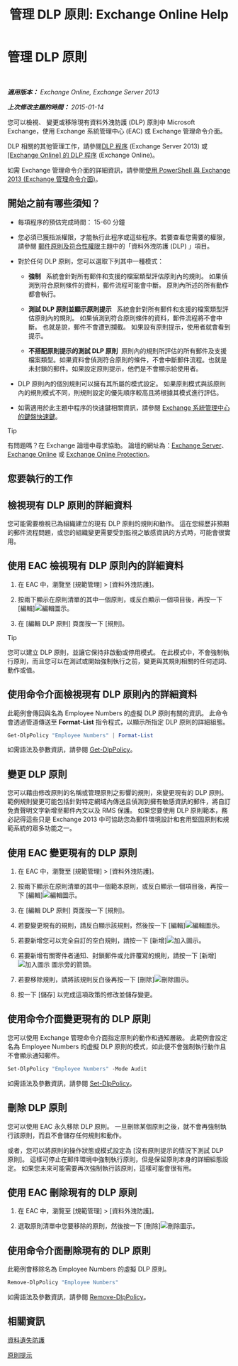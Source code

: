 ﻿---
title: '管理 DLP 原則: Exchange Online Help'
TOCTitle: 管理 DLP 原則
ms:assetid: ba81fabd-7f7f-4ef7-968f-ce851ada9d70
ms:mtpsurl: https://technet.microsoft.com/zh-tw/library/JJ673559(v=EXCHG.150)
ms:contentKeyID: 50474109
ms.date: 05/23/2018
mtps_version: v=EXCHG.150
ms.translationtype: MT
---

# 管理 DLP 原則

 

_**適用版本：** Exchange Online, Exchange Server 2013_

_**上次修改主題的時間：** 2015-01-14_

您可以檢視、 變更或移除現有資料外洩防護 (DLP) 原則中 Microsoft Exchange，使用 Exchange 系統管理中心 (EAC) 或 Exchange 管理命令介面。

DLP 相關的其他管理工作，請參閱[DLP 程序](dlp-procedures-exchange-2013-help.md) (Exchange Server 2013) 或[\[Exchange Online\] 的 DLP 程序](https://technet.microsoft.com/zh-tw/library/jj938003\(v=exchg.150\)) (Exchange Online)。

如需 Exchange 管理命令介面的詳細資訊，請參閱[使用 PowerShell 與 Exchange 2013 (Exchange 管理命令介面)](https://technet.microsoft.com/zh-tw/library/bb123778\(v=exchg.150\))。

## 開始之前有哪些須知？

  - 每項程序的預估完成時間： 15-60 分鐘

  - 您必須已獲指派權限，才能執行此程序或這些程序。若要查看您需要的權限，請參閱 [郵件原則及符合性權限](messaging-policy-and-compliance-permissions-exchange-2013-help.md)主題中的「資料外洩防護 (DLP) 」項目。

  - 對於任何 DLP 原則，您可以選取下列其中一種模式：
    
      -    **強制**   系統會針對所有郵件和支援的檔案類型評估原則內的規則。 如果偵測到符合原則條件的資料，郵件流程可能會中斷。 原則內所述的所有動作都會執行。
    
      -    **測試 DLP 原則並顯示原則提示**   系統會針對所有郵件和支援的檔案類型評估原則內的規則。 如果偵測到符合原則條件的資料，郵件流程將不會中斷。 也就是說，郵件不會遭到攔截。 如果設有原則提示，使用者就會看到提示。
    
      -    **不搭配原則提示的測試 DLP 原則**  原則內的規則所評估的所有郵件及支援檔案類型。如果資料會偵測符合原則的條件，不會中斷郵件流程。也就是未封鎖的郵件。如果設定原則提示，他們是不會顯示給使用者。

  - DLP 原則內的個別規則可以擁有其所屬的模式設定。 如果原則模式與該原則內的規則模式不同，則規則設定的優先順序較高且將根據其模式進行評估。

  - 如需適用於此主題中程序的快速鍵相關資訊，請參閱 [Exchange 系統管理中心的鍵盤快速鍵](keyboard-shortcuts-in-the-exchange-admin-center-exchange-online-protection-help.md)。


> [!TIP]  
> 有問題嗎？在 Exchange 論壇中尋求協助。 論壇的網址為：<a href="https://go.microsoft.com/fwlink/p/?linkid=60612">Exchange Server</a>、 <a href="https://go.microsoft.com/fwlink/p/?linkid=267542">Exchange Online</a> 或 <a href="https://go.microsoft.com/fwlink/p/?linkid=285351">Exchange Online Protection</a>。




## 您要執行的工作

## 檢視現有 DLP 原則的詳細資料

您可能需要檢視已為組織建立的現有 DLP 原則的規則和動作。 這在您經歷非預期的郵件流程問題，或您的組織變更需要受到監視之敏感資訊的方式時，可能會很實用。

## 使用 EAC 檢視現有 DLP 原則內的詳細資料

1.  在 EAC 中，瀏覽至 \[規範管理\] \> \[資料外洩防護\]。

2.  按兩下顯示在原則清單的其中一個原則，或反白顯示一個項目後，再按一下 \[編輯\]![編輯圖示](images/JJ218640.6f53ccb2-1f13-4c02-bea0-30690e6ea71d(EXCHG.150).gif "編輯圖示")。

3.  在 \[編輯 DLP 原則\] 頁面按一下 \[規則\]。


> [!TIP]  
> 您可以建立 DLP 原則，並讓它保持非啟動或停用模式。 在此模式中，不會強制執行原則，而且您可以在測試或開始強制執行之前，變更與其規則相關的任何述詞、動作或值。




## 使用命令介面檢視現有 DLP 原則內的詳細資料

此範例會傳回與名為 Employee Numbers 的虛擬 DLP 原則有關的資訊。 此命令會透過管道傳送至 **Format-List** 指令程式，以顯示所指定 DLP 原則的詳細組態。

```powershell
Get-DlpPolicy "Employee Numbers" | Format-List
```

如需語法及參數資訊，請參閱 [Get-DlpPolicy](https://technet.microsoft.com/zh-tw/library/jj215752\(v=exchg.150\))。

## 變更 DLP 原則

您可以藉由修改原則的名稱或管理原則之影響的規則，來變更現有的 DLP 原則。 範例規則變更可能包括針對特定網域內傳送且偵測到擁有敏感資訊的郵件，將自訂免責聲明文字新增至郵件內文以及 RMS 保護。 如果您要使用 DLP 原則範本，務必記得這些只是 Exchange 2013 中可協助您為郵件環境設計和套用堅固原則和規範系統的眾多功能之一。

## 使用 EAC 變更現有的 DLP 原則

1.  在 EAC 中，瀏覽至 \[規範管理\] \> \[資料外洩防護\]。

2.  按兩下顯示在原則清單的其中一個範本原則，或反白顯示一個項目後，再按一下 \[編輯\]![編輯圖示](images/JJ218640.6f53ccb2-1f13-4c02-bea0-30690e6ea71d(EXCHG.150).gif "編輯圖示")。

3.  在 \[編輯 DLP 原則\] 頁面按一下 \[規則\]。

4.  若要變更現有的規則，請反白顯示該規則，然後按一下 \[編輯\]![編輯圖示](images/JJ218640.6f53ccb2-1f13-4c02-bea0-30690e6ea71d(EXCHG.150).gif "編輯圖示")。

5.  若要新增您可以完全自訂的空白規則，請按一下 \[新增\]![加入圖示](images/JJ218640.c1e75329-d6d7-4073-a27d-498590bbb558(EXCHG.150).gif "加入圖示")。

6.  若要新增有關寄件者通知、封鎖郵件或允許覆寫的規則，請按一下 \[新增\]![加入圖示](images/JJ218640.c1e75329-d6d7-4073-a27d-498590bbb558(EXCHG.150).gif "加入圖示") 圖示旁的箭頭。

7.  若要移除規則，請將該規則反白後再按一下 \[刪除\]![刪除圖示](images/JJ651670.14f639f6-61e8-4418-bbfb-0db14de9d2f5(EXCHG.150).gif "刪除圖示")。

8.  按一下 \[儲存\] 以完成這項政策的修改並儲存變更。

## 使用命令介面變更現有的 DLP 原則

您可以使用 Exchange 管理命令介面指定原則的動作和通知層級。 此範例會設定名為 Employee Numbers 的虛擬 DLP 原則的模式，如此便不會強制執行動作且不會顯示通知郵件。

```powershell
Set-DlpPolicy "Employee Numbers" -Mode Audit
```

如需語法及參數資訊，請參閱 [Set-DlpPolicy](https://technet.microsoft.com/zh-tw/library/jj215778\(v=exchg.150\))。

## 刪除 DLP 原則

您可以使用 EAC 永久移除 DLP 原則。 一旦刪除某個原則之後，就不會再強制執行該原則，而且不會儲存任何規則和動作。

或者，您可以將原則的操作狀態或模式設定為 \[沒有原則提示的情況下測試 DLP 原則\]。 這樣可停止在郵件環境中強制執行原則，但是保留原則本身的詳細組態設定。 如果您未來可能需要再次強制執行該原則，這樣可能會很有用。

## 使用 EAC 刪除現有的 DLP 原則

1.  在 EAC 中，瀏覽至 \[規範管理\] \> \[資料外洩防護\]。

2.  選取原則清單中您要移除的原則，然後按一下 \[刪除\]![刪除圖示](images/JJ651670.14f639f6-61e8-4418-bbfb-0db14de9d2f5(EXCHG.150).gif "刪除圖示")。

## 使用命令介面刪除現有的 DLP 原則

此範例會移除名為 Employee Numbers 的虛擬 DLP 原則。

```powershell
Remove-DlpPolicy "Employee Numbers"
```

如需語法及參數資訊，請參閱 [Remove-DlpPolicy](https://technet.microsoft.com/zh-tw/library/jj215677\(v=exchg.150\))。

## 相關資訊

[資料遺失防護](https://docs.microsoft.com/zh-tw/exchange/security-and-compliance/data-loss-prevention/data-loss-prevention)

[原則提示](https://docs.microsoft.com/zh-tw/exchange/security-and-compliance/data-loss-prevention/policy-tips)

